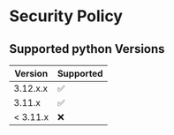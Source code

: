 # Security Policy

## Supported python Versions

| Version | Supported          |
| ------- | ------------------ |
| 3.12.x.x   | :white_check_mark: |
| 3.11.x   | :white_check_mark: |
| < 3.11.x   | :x:                |
